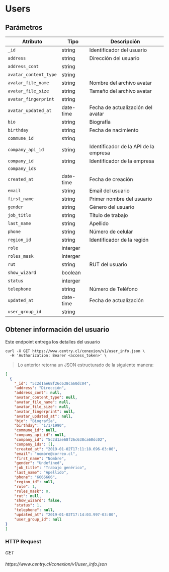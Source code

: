 # Users

## Parámetros

Atributo | Tipo  | Descripción
-------- | ----- | -----------
`_id` | string | Identificador del usuario
`address` | string | Dirección del usuario
`address_cont` | string |
`avatar_content_type` | string |
`avatar_file_name` | string | Nombre del archivo avatar
`avatar_file_size` | string | Tamaño del archivo avatar
`avatar_fingerprint` | string |
`avatar_updated_at` | date-time | Fecha de actualización del avatar
`bio` | string | Biografía
`birthday` | string | Fecha de nacimiento
`commune_id` | string |
`company_api_id` | string | Identificador de la API de la empresa
`company_id` | string | Identificador de la empresa
`company_ids` |  |
`created_at` | date-time | Fecha de creación
`email` | string | Email del usuario
`first_name` | string | Primer nombre del usuario
`gender` | string | Género del usuario
`job_title` | string | Título de trabajo
`last_name` | string | Apellido
`phone` | string | Número de celular
`region_id` | string | Identificador de la región
`role` | interger |
`roles_mask` | interger |
`rut` | string | RUT del usuario
`show_wizard` | boolean |
`status` | interger |
`telephone` | string | Número de Teléfono
`updated_at` | date-time | Fecha de actualización
`user_group_id` | string |

## Obtener información del usuario

Este endpoint entrega los detalles del usuario

```shell
curl -X GET https://www.centry.cl/conexion/v1/user_info.json \
  -H 'Authorization: Bearer <access_token>' \
```

> Lo anterior retorna un JSON estructurado de la siguiente manera:

```json
[
  {
    "_id": "5c2d1ae68f26c638ca60dc04",
    "address": "Dirección",
    "address_cont": null,
    "avatar_content_type": null,
    "avatar_file_name": null,
    "avatar_file_size": null,
    "avatar_fingerprint": null,
    "avatar_updated_at": null,
    "bio": "Biografía",
    "birthday": "1/1/1990",
    "commune_id": null,
    "company_api_id": null,
    "company_id": "5c2d1ae68f26c638ca60dc02",
    "company_ids": [],
    "created_at": "2019-01-02T17:11:18.696-03:00",
    "email": "nombre@correo.cl",
    "first_name": "Nombre",
    "gender": "Undefined",
    "job_title": "Trabajo genérico",
    "last_name": "Apellido",
    "phone": "6666666",
    "region_id": null,
    "role": 1,
    "roles_mask": 0,
    "rut": null,
    "show_wizard": false,
    "status": 1,
    "telephone": null,
    "updated_at": "2019-01-02T17:14:03.997-03:00",
    "user_group_id": null
}
]
```

### HTTP Request

<div class="api-endpoint">
  <div class="endpoint-data">
    <i class="label label-get">GET</i>
    <h6> https://www.centry.cl/conexion/v1/user_info.json </h6>
  </div>
</div>
